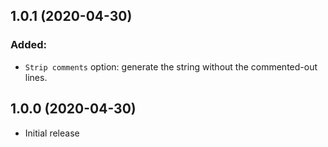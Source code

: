 ## 1.0.1 (2020-04-30)

### Added:
- `Strip comments` option: generate the string without the commented-out lines.


## 1.0.0 (2020-04-30)

- Initial release